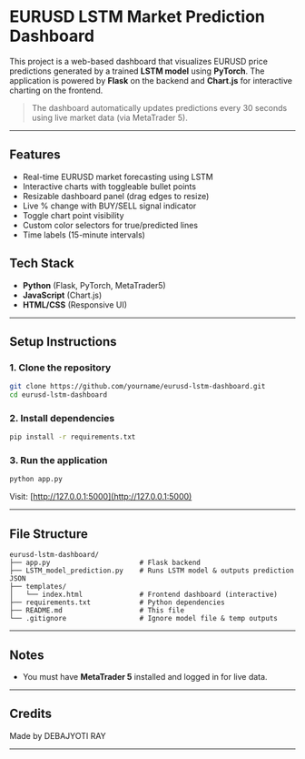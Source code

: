 # EURUSD LSTM Market Prediction Dashboard 
This project is a web-based dashboard that visualizes EURUSD price predictions generated by a trained **LSTM model** using **PyTorch**. The application is powered by **Flask** on the backend and **Chart.js** for interactive charting on the frontend.

>  The dashboard automatically updates predictions every 30 seconds using live market data (via MetaTrader 5).

---

## Features

-  Real-time EURUSD market forecasting using LSTM
-  Interactive charts with toggleable bullet points
-  Resizable dashboard panel (drag edges to resize)
-  Live % change with BUY/SELL signal indicator
-  Toggle chart point visibility
-  Custom color selectors for true/predicted lines
- Time labels (15-minute intervals)

##  Tech Stack

- **Python** (Flask, PyTorch, MetaTrader5)
- **JavaScript** (Chart.js)
- **HTML/CSS** (Responsive UI)

---

##  Setup Instructions

### 1. Clone the repository

```bash
git clone https://github.com/yourname/eurusd-lstm-dashboard.git
cd eurusd-lstm-dashboard
```

### 2. Install dependencies

```bash
pip install -r requirements.txt
```

### 3. Run the application

```bash
python app.py
```

Visit: [http://127.0.0.1:5000](http://127.0.0.1:5000)

---

##  File Structure

```
eurusd-lstm-dashboard/
├── app.py                      # Flask backend
├── LSTM_model_prediction.py    # Runs LSTM model & outputs prediction JSON
├── templates/
│   └── index.html              # Frontend dashboard (interactive)
├── requirements.txt            # Python dependencies
├── README.md                   # This file
└── .gitignore                  # Ignore model file & temp outputs
```

---

##  Notes
- You must have **MetaTrader 5** installed and logged in for live data.

---

##  Credits

Made by DEBAJYOTI RAY

---
